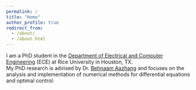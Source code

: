 ```yaml
---
permalink: /
title: "Home"
author_profile: true
redirect_from: 
  - /about/
  - /about.html
---
```


I am a PhD student in the [Department of Electrical and Computer Engineering](https://eceweb.rice.edu) (ECE) at Rice University in Houston, TX.  
My PhD research is advised by Dr. [Behnaam Aazhang](https://aaz.rice.edu/) and focuses on the analysis and implementation of numerical methods for differential equations and optimal control.

